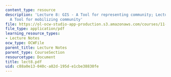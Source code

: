 ```yaml
---
content_type: resource
description: 'Lecture 8: GIS - A Tool for representing community; Lecture 9: GIS -
  A Tool for mobilizing community'
file: https://ol-ocw-studio-app-production.s3.amazonaws.com/courses/11-204-planning-communications-and-digital-media-fall-2004/c88a0e13040ca82d195de1cbe38830fe_lect8.pdf
file_type: application/pdf
learning_resource_types:
- Lecture Notes
ocw_type: OCWFile
parent_title: Lecture Notes
parent_type: CourseSection
resourcetype: Document
title: lect8.pdf
uid: c88a0e13-040c-a82d-195d-e1cbe38830fe
---
```

